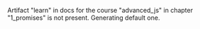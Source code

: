 Artifact "learn" in docs for the course "advanced_js" in chapter "1_promises" is not present. Generating default one.
